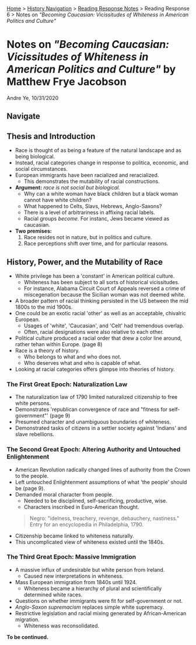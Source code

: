 [Home](https://andre-ye.github.io) > [History Navigation](https://andre-ye.github.io/history/history_navigation) > [Reading Response Notes](https://andre-ye.github.io/history/history_navigation#weekly-reading-responses) > Reading Response 6 > Notes on *"Becoming Caucasian: Vicissitudes of Whiteness in American Politics and Culture"*

# Notes on *"Becoming Caucasian: Vicissitudes of Whiteness in American Politics and Culture"* by Matthew Frye Jacobson
Andre Ye, 10/31/2020

## Navigate

## Thesis and Introduction
- Race is thought of as being a feature of the natural landscape and as being biological.
- Instead, racial categories change in response to politica, economic, and social circumstances.
- European immigrants have been racialized and reracialized.
	- This demonstrates the mutability of racial constructions.
- **Argument:** *race is not social but biological.*
	- Why can a white woman have black children but a black woman cannot have white children?
	- What happened to Celts, Slavs, Hebrews, Anglo-Saxons?
	- There is a level of arbitrariness in affixing racial labels.
	- Racial groups *become*. For instanc, Jews became viewed as caucasian.
- **Two premises:**
	1. Race resides not in nature, but in politics and culture.
	2. Race perceptions shift over time, and for particular reasons.


## History, Power, and the Mutability of Race
- White privilege has been a 'constant' in American political culture.
	- Whiteness has been subject to all sorts of historical vicissitudes.
	- For instance, Alabama Circuit Court of Appeals reversed a crime of miscegenation because the Sicilian woman was not deemed white.
- A broader pattern of racial thinking persisted in the US between the mid 1800s to the mid 1900s.
- One could be an exotic racial 'other' as well as an acceptable, chivalric European.
	- Usages of 'white', 'Caucasian', and 'Celt' had tremendous overlap.
	- Often, racial designations were also relative to each other.
- Political culture produced a racial order that drew a color line around, rather tehan within Europe. (page 8)
- Race is a theory of history.
	- Who belongs to what and who does not.
	- Who deserves what and who is capable of what.
- Looking at racial categories offers glimpse into theories of history.


### The First Great Epoch: Naturalization Law
- The naturalization law of 1790 limited naturalized citizenship to free white persons.
- Demonstrates 'republican convergence of race and "fitness for self-government"' (page 9)
- Presumed character and unambiguous boundaries of whiteness.
- Demonstrated tasks of citizens in a settler society against 'Indians' and slave rebellions.

### The Second Great Epoch: Altering Authority and Untouched Enlightenment
- American Revolution radically changed lines of authority from the Crown to the people.
- Left untouched Enlightenment assumptions of what 'the people' should be (page 9).
- Demanded moral character from people.
	- Needed to be disciplined, self-sacrificing, productive, wise.
	- Characters inscribed in Euro-American thought.
	> Negro: "idelness, treachery, revenge, debauchery, nastiness." Entry for an encyclopedia in Philadelphia, 1790.
- Citizenship became linked to whiteness naturally.
- This uncomplicated view of whiteness existed until the 1840s.


### The Third Great Epoch: Massive Immigration
- A massive influx of undesirable but white person from Ireland.
	- Caused new interpretations in whiteness.
- Mass European immigration from 1840s until 1924.
	- Whiteness became a hierarchy of plural and scientifically determined white races.
- Questions on whether immigrants were fit for self-government or not.
- *Anglo-Saxon supremacism* replaces simple white supremacy. 
- Restrictive legislation and racial mixing generated by African-American migration.
	- Whiteness was reconsolidated.





**To be continued.**




